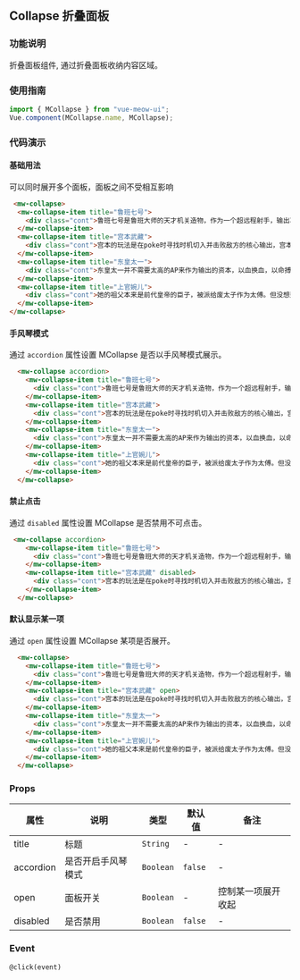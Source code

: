 ## Collapse 折叠面板
### 功能说明
折叠面板组件, 通过折叠面板收纳内容区域。
### 使用指南
``` javascript
import { MCollapse } from "vue-meow-ui";
Vue.component(MCollapse.name, MCollapse);
```
### 代码演示
#### 基础用法
可以同时展开多个面板，面板之间不受相互影响
```html
 <mw-collapse>
  <mw-collapse-item title="鲁班七号">
    <div class="cont">鲁班七号是鲁班大师的天才机关造物，作为一个超远程射手，输出攻击能力自然十分不凡，强大的群体伤害，在团战之中更是无往不利。但因为不具备任何位移技能，团战中极度容易被敌方刺客盯上。想要操作好鲁班七号，站位和走位往往是非常重要的。</div>
  </mw-collapse-item>
  <mw-collapse-item title="宫本武藏">
    <div class="cont">宫本的玩法是在poke时寻找时机切入并击败敌方的核心输出，宫本比较依赖普攻，同时技能后可以为普攻增加海量物理伤害加成，百穿铭文可以帮助宫本伤害收益最大化，让宫本可以更好的利用技能配合普攻产生高额伤害。</div>
  </mw-collapse-item>
  <mw-collapse-item title="东皇太一">
    <div class="cont">东皇太一并不需要太高的AP来作为输出的资本，以血换血，以命搏命。保持自己的存活才能有输出，高额的血量和强壮的护甲魔抗才是东皇要追求的路线。团战前要时刻保证自己的高血量，限制高输出英雄，大招看似强大，却需要有谨慎释放的团战判断。</div>
  </mw-collapse-item>
  <mw-collapse-item title="上官婉儿">
    <div class="cont">她的祖父本来是前代皇帝的臣子，被派给废太子作为太傅。但没想到的是老来卷入废太子的谋反案，连累家人。男子发配充军，女子进入宫廷为奴。入宫时少女年仅四岁。而今许多年过去，亲人们相继离去，只剩孤苦的女孩慢慢长成。即使在书库里干着繁重的活计，她也每日里练习书法。这是身为书法名家的祖父传承给她的唯一纪念。</div>
  </mw-collapse-item>
</mw-collapse>
```
#### 手风琴模式
通过 `accordion` 属性设置 MCollapse 是否以手风琴模式展示。
```html
  <mw-collapse accordion>
    <mw-collapse-item title="鲁班七号">
      <div class="cont">鲁班七号是鲁班大师的天才机关造物，作为一个超远程射手，输出攻击能力自然十分不凡，强大的群体伤害，在团战之中更是无往不利。但因为不具备任何位移技能，团战中极度容易被敌方刺客盯上。想要操作好鲁班七号，站位和走位往往是非常重要的。</div>
    </mw-collapse-item>
    <mw-collapse-item title="宫本武藏">
      <div class="cont">宫本的玩法是在poke时寻找时机切入并击败敌方的核心输出，宫本比较依赖普攻，同时技能后可以为普攻增加海量物理伤害加成，百穿铭文可以帮助宫本伤害收益最大化，让宫本可以更好的利用技能配合普攻产生高额伤害。</div>
    </mw-collapse-item>
    <mw-collapse-item title="东皇太一">
      <div class="cont">东皇太一并不需要太高的AP来作为输出的资本，以血换血，以命搏命。保持自己的存活才能有输出，高额的血量和强壮的护甲魔抗才是东皇要追求的路线。团战前要时刻保证自己的高血量，限制高输出英雄，大招看似强大，却需要有谨慎释放的团战判断。</div>
    </mw-collapse-item>
    <mw-collapse-item title="上官婉儿">
      <div class="cont">她的祖父本来是前代皇帝的臣子，被派给废太子作为太傅。但没想到的是老来卷入废太子的谋反案，连累家人。男子发配充军，女子进入宫廷为奴。入宫时少女年仅四岁。而今许多年过去，亲人们相继离去，只剩孤苦的女孩慢慢长成。即使在书库里干着繁重的活计，她也每日里练习书法。这是身为书法名家的祖父传承给她的唯一纪念。</div>
    </mw-collapse-item>
  </mw-collapse>
```
#### 禁止点击
通过 `disabled` 属性设置 MCollapse 是否禁用不可点击。
```html
 <mw-collapse accordion>
    <mw-collapse-item title="鲁班七号">
      <div class="cont">鲁班七号是鲁班大师的天才机关造物，作为一个超远程射手，输出攻击能力自然十分不凡，强大的群体伤害，在团战之中更是无往不利。但因为不具备任何位移技能，团战中极度容易被敌方刺客盯上。想要操作好鲁班七号，站位和走位往往是非常重要的。</div>
    </mw-collapse-item>
    <mw-collapse-item title="宫本武藏" disabled>
      <div class="cont">宫本的玩法是在poke时寻找时机切入并击败敌方的核心输出，宫本比较依赖普攻，同时技能后可以为普攻增加海量物理伤害加成，百穿铭文可以帮助宫本伤害收益最大化，让宫本可以更好的利用技能配合普攻产生高额伤害。</div>
    </mw-collapse-item>
  </mw-collapse>
```
#### 默认显示某一项
通过 `open` 属性设置 MCollapse 某项是否展开。
```html
  <mw-collapse>
    <mw-collapse-item title="鲁班七号">
      <div class="cont">鲁班七号是鲁班大师的天才机关造物，作为一个超远程射手，输出攻击能力自然十分不凡，强大的群体伤害，在团战之中更是无往不利。但因为不具备任何位移技能，团战中极度容易被敌方刺客盯上。想要操作好鲁班七号，站位和走位往往是非常重要的。</div>
    </mw-collapse-item>
    <mw-collapse-item title="宫本武藏" open>
      <div class="cont">宫本的玩法是在poke时寻找时机切入并击败敌方的核心输出，宫本比较依赖普攻，同时技能后可以为普攻增加海量物理伤害加成，百穿铭文可以帮助宫本伤害收益最大化，让宫本可以更好的利用技能配合普攻产生高额伤害。</div>
    </mw-collapse-item>
    <mw-collapse-item title="东皇太一">
      <div class="cont">东皇太一并不需要太高的AP来作为输出的资本，以血换血，以命搏命。保持自己的存活才能有输出，高额的血量和强壮的护甲魔抗才是东皇要追求的路线。团战前要时刻保证自己的高血量，限制高输出英雄，大招看似强大，却需要有谨慎释放的团战判断。</div>
    </mw-collapse-item>
    <mw-collapse-item title="上官婉儿">
      <div class="cont">她的祖父本来是前代皇帝的臣子，被派给废太子作为太傅。但没想到的是老来卷入废太子的谋反案，连累家人。男子发配充军，女子进入宫廷为奴。入宫时少女年仅四岁。而今许多年过去，亲人们相继离去，只剩孤苦的女孩慢慢长成。即使在书库里干着繁重的活计，她也每日里练习书法。这是身为书法名家的祖父传承给她的唯一纪念。</div>
    </mw-collapse-item>
  </mw-collapse>
```

### Props 
| 属性 | 说明 | 类型 | 默认值 | 备注 |
|------|------|------|------|------|
| title | 标题 | `String` | - | - |
| accordion | 是否开启手风琴模式 | `Boolean` | `false` | - |
| open | 面板开关 | `Boolean` | - | 控制某一项展开收起 |
| disabled | 是否禁用 | `Boolean` | `false` | - |

### Event
`@click(event)`